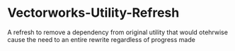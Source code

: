 # Vectorworks-Utility-Refresh
 A refresh to remove a dependency from original utility that would otehrwise cause the need to an entire rewrite regardless of progress made
